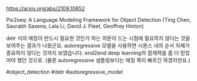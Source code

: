 https://arxiv.org/abs/2109.10852

Pix2seq: A Language Modeling Framework for Object Detection (Ting Chen, Saurabh Saxena, Lala Li, David J. Fleet, Geoffrey Hinton)

detr 식의 매칭이 반드시 필요한 것인가 하는 의문이 드는 시점에 필요하지 않다는 것을 보여주는 결과가 나왔군요. autoregressive 모델을 사용하면 시퀀스 내의 순서 자체가 중요하지 않다는 것까지 보였습니다. end2end deep learning의 잠재력을 좀 더 믿었어야 했던 것으로. (물론 autoregressive 샘플링보다는 매칭 쪽이 빠르긴 하겠지만요.)

#object_detection #detr #autoregressive_model 